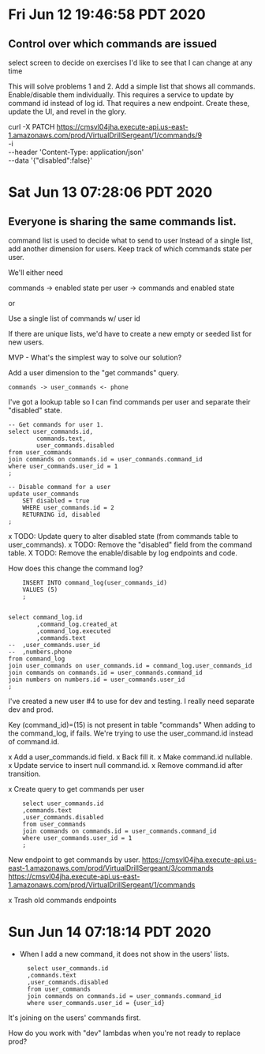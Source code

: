 # Fri Jun 12 19:46:58 PDT 2020
## Control over which commands are issued

select screen to decide on exercises I'd like to see that I can change at any
time

This will solve problems 1 and 2.  Add a simple list that shows all commands.
Enable/disable them individually.  This requires a service to update by
command id instead of log id.  That requires a new endpoint.  Create these,
update the UI, and revel in the glory.

curl -X PATCH https://cmsvl04jha.execute-api.us-east-1.amazonaws.com/prod/VirtualDrillSergeant/1/commands/9 \
  -i \
  --header 'Content-Type: application/json' \
  --data '{"disabled":false}'


# Sat Jun 13 07:28:06 PDT 2020

## Everyone is sharing the same commands list.

command list is used to decide what to send to user
Instead of a single list, add another dimension for users.  Keep track of which
commands state per user.

We'll either need

commands -> enabled state per user -> commands and enabled state

or

Use a single list of commands w/ user id

If there are unique lists, we'd have to create a new empty or seeded list for
new users.

MVP - What's the simplest way to solve our solution?

Add a user dimension to the "get commands" query.

    commands -> user_commands <- phone

I've got a lookup table so I can find commands per user and separate their
"disabled" state.

    -- Get commands for user 1.
    select user_commands.id,
            commands.text,
            user_commands.disabled
    from user_commands
    join commands on commands.id = user_commands.command_id
    where user_commands.user_id = 1
    ;

    -- Disable command for a user
    update user_commands
        SET disabled = true
        WHERE user_commands.id = 2
        RETURNING id, disabled
    ;

x TODO: Update query to alter disabled state (from commands table to
user_commands).
x TODO: Remove the "disabled" field from the command table.
X TODO: Remove the enable/disable by log endpoints and code.

How does this change the command log?


        INSERT INTO command_log(user_commands_id)
        VALUES (5)
        ;


    select command_log.id
            ,command_log.created_at
            ,command_log.executed
            ,commands.text
    --	,user_commands.user_id
    --	,numbers.phone
    from command_log
    join user_commands on user_commands.id = command_log.user_commands_id
    join commands on commands.id = user_commands.command_id
    join numbers on numbers.id = user_commands.user_id
    ;


I've created a new user #4 to use for dev and testing.  I really need separate
dev and prod.


Key (command_id)=(15) is not present in table "commands"
When adding to the command_log, if fails.  We're trying to use the
user_command.id instead of command.id.

x Add a user_commands.id field.
x Back fill it.
x Make command.id nullable.
x Update service to insert null command.id.
x Remove command.id after transition.

x Create query to get commands per user

        select user_commands.id
        ,commands.text
        ,user_commands.disabled
        from user_commands
        join commands on commands.id = user_commands.command_id
        where user_commands.user_id = 1
        ;


New endpoint to get commands by user.
https://cmsvl04jha.execute-api.us-east-1.amazonaws.com/prod/VirtualDrillSergeant/3/commands
https://cmsvl04jha.execute-api.us-east-1.amazonaws.com/prod/VirtualDrillSergeant/1/commands

x Trash old commands endpoints

# Sun Jun 14 07:18:14 PDT 2020


* When I add a new command, it does not show in the users' lists.

        select user_commands.id
        ,commands.text
        ,user_commands.disabled
        from user_commands
        join commands on commands.id = user_commands.command_id
        where user_commands.user_id = {user_id}

It's joining on the users' commands first.


How do you work with "dev" lambdas when you're not ready to replace prod?
